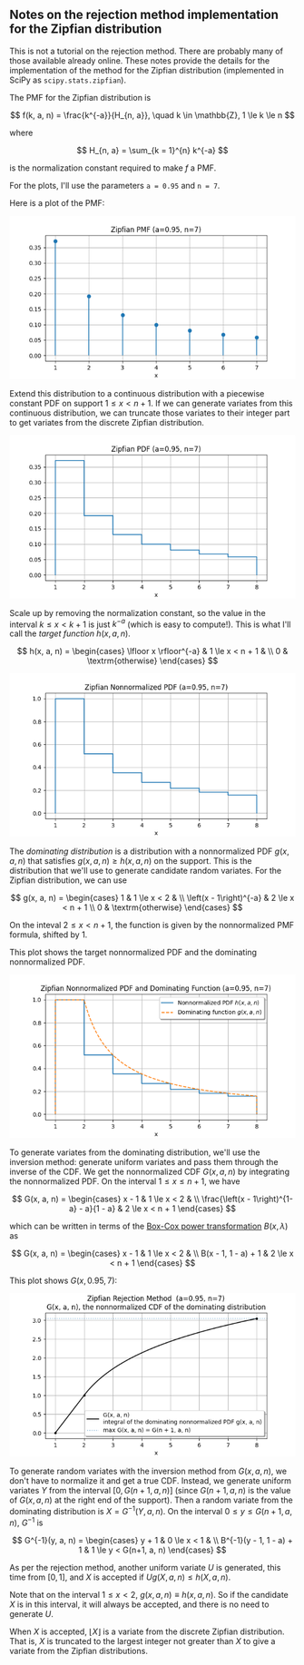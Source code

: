 Notes on the rejection method implementation for the Zipfian distribution
-------------------------------------------------------------------------

This is not a tutorial on the rejection method.  There are probably many of
those available already online.  These notes provide the details for the
implementation of the method for the Zipfian distribution (implemented in
SciPy as `scipy.stats.zipfian`).

The PMF for the Zipfian distribution is

$$
    f(k, a, n) = \frac{k^{-a}}{H_{n, a}}, \quad k \in \mathbb{Z}, 1 \le k \le n
$$

where

$$
    H_{n, a} = \sum_{k = 1}^{n} k^{-a}
$$

is the normalization constant required to make $f$ a PMF.

For the plots, I'll use the parameters `a = 0.95` and `n = 7`.

Here is a plot of the PMF:

![](https://github.com/WarrenWeckesser/experiments/blob/main/python/numpy/random-cython/docs/zipfian_pmf.png)

Extend this distribution to a continuous distribution with a piecewise constant PDF
on support $1 \le x \lt n + 1$.  If we can generate variates from this continuous
distribution, we can truncate those variates to their integer part to get variates
from the discrete Zipfian distribution.

![](https://github.com/WarrenWeckesser/experiments/blob/main/python/numpy/random-cython/docs/zipfian_pdf.png)

Scale up by removing the normalization constant, so the value in the interval
$k \le x < k + 1$ is just $k^{-a}$ (which is easy to compute!).  This is what
I'll call the *target function* $h(x, a, n)$.

$$
    h(x, a, n) =
        \begin{cases}
          \lfloor x \rfloor^{-a}  & 1 \le x < n + 1 &       \\
          0                       & \textrm{otherwise}
        \end{cases}
$$

![](https://github.com/WarrenWeckesser/experiments/blob/main/python/numpy/random-cython/docs/zipfian_nnpdf.png)

The *dominating distribution* is a distribution with a nonnormalized PDF $g(x, a, n)$ that
satisfies $g(x, a, n) \ge h(x, a, n)$ on the support.  This is the distribution that we'll
use to generate candidate random variates.  For the Zipfian distribution, we can use

$$
    g(x, a, n)
     = \begin{cases}
         1                       & 1 \le x < 2 &       \\
         \left(x - 1\right)^{-a} & 2 \le x < n + 1     \\
         0                       & \textrm{otherwise}
       \end{cases}
$$

On the inteval $2 \le x < n + 1$, the function is given by the
nonnormalized PMF formula, shifted by 1.

This plot shows the target nonnormalized PDF and the dominating nonnormalized PDF.

![](https://github.com/WarrenWeckesser/experiments/blob/main/python/numpy/random-cython/docs/zipfian_nnpdf_and_dom.png)

To generate variates from the dominating distribution, we'll use the inversion method:
generate uniform variates and pass them through the inverse of the CDF.  We get the
nonnormalized CDF $G(x, a, n)$ by integrating the nonnormalized PDF.  On the interval
$1 \le x \le n + 1$, we have

$$
    G(x, a, n)
     = \begin{cases}
         x - 1                                      & 1 \le x < 2 &       \\
         \frac{\left(x - 1\right)^{1-a} - a}{1 - a} & 2 \le x < n + 1
       \end{cases}
$$

which can be written in terms of the
[Box-Cox power transformation](https://docs.scipy.org/doc/scipy/reference/generated/scipy.stats.boxcox.html)
$B(x, \lambda)$ as

$$
    G(x, a, n)
     = \begin{cases}
         x - 1                & 1 \le x < 2 &     \\
         B(x - 1, 1 - a) + 1  & 2 \le x < n + 1
       \end{cases}
$$

This plot shows $G(x, 0.95, 7)$:

![](https://github.com/WarrenWeckesser/experiments/blob/main/python/numpy/random-cython/docs/zipfian_dom_nncdf.png)

To generate random variates with the inversion method from $G(x, a, n)$, we don't
have to normalize it and get a true CDF. Instead, we generate uniform variates $Y$
from the interval $[0, G(n+1, a, n)]$ (since $G(n+1, a, n)$ is the value of
$G(x, a, n)$ at the right end of the support).  Then a random variate from the
dominating distribution is $X = G^{-1}(Y, a, n)$.  On the interval $0 \le y \le G(n+1, a, n)$,
$G^{-1}$ is

$$
    G^{-1}(y, a, n) =
        \begin{cases}
            y + 1                     & 0 \le x < 1 &     \\
            B^{-1}(y - 1, 1 - a) + 1  & 1 \le y < G(n+1, a, n)
       \end{cases}
$$

As per the rejection method, another uniform variate $U$ is generated, this time
from $[0, 1]$, and $X$ is accepted if $U g(X, a, n) \le h(X, a, n)$.

Note that on the interval $1 \le x \lt 2$, $g(x, a, n) \equiv h(x, a, n)$.
So if the candidate $X$ is in this interval, it will always be accepted, and
there is no need to generate $U$.

When $X$ is accepted, $\lfloor X \rfloor$ is a variate from the discrete
Zipfian distribution. That is, $X$ is truncated to the largest integer not
greater than $X$ to give a variate from the Zipfian distributions.

